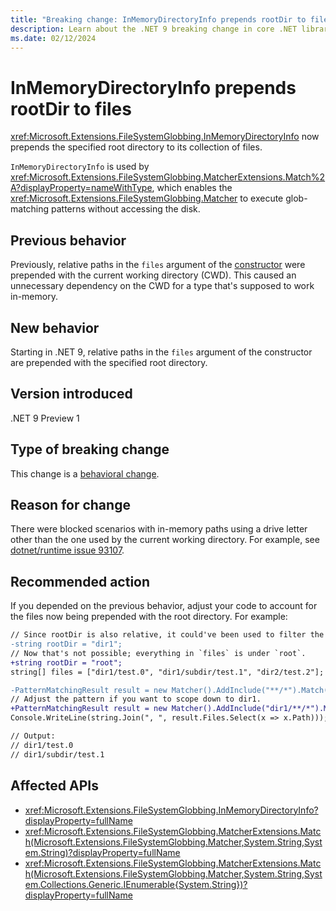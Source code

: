 ```yaml
---
title: "Breaking change: InMemoryDirectoryInfo prepends rootDir to files"
description: Learn about the .NET 9 breaking change in core .NET libraries where InMemoryDirectoryInfo prepends the root directory to its file paths.
ms.date: 02/12/2024
---
```

# InMemoryDirectoryInfo prepends rootDir to files

<xref:Microsoft.Extensions.FileSystemGlobbing.InMemoryDirectoryInfo> now prepends the specified root directory to its collection of files.

`InMemoryDirectoryInfo` is used by <xref:Microsoft.Extensions.FileSystemGlobbing.MatcherExtensions.Match%2A?displayProperty=nameWithType>, which enables the <xref:Microsoft.Extensions.FileSystemGlobbing.Matcher> to execute glob-matching patterns without accessing the disk.

## Previous behavior

Previously, relative paths in the `files` argument of the [constructor](xref:Microsoft.Extensions.FileSystemGlobbing.InMemoryDirectoryInfo.#ctor(System.String,System.Collections.Generic.IEnumerable{System.String})) were prepended with the current working directory (CWD). This caused an unnecessary dependency on the CWD for a type that's supposed to work in-memory.

## New behavior

Starting in .NET 9, relative paths in the `files` argument of the constructor are prepended with the specified root directory.

## Version introduced

.NET 9 Preview 1

## Type of breaking change

This change is a [behavioral change](../../categories.md#behavioral-change).

## Reason for change

There were blocked scenarios with in-memory paths using a drive letter other than the one used by the current working directory. For example, see [dotnet/runtime issue 93107](https://github.com/dotnet/runtime/issues/93107).

## Recommended action

If you depended on the previous behavior, adjust your code to account for the files now being prepended with the root directory. For example:

```diff
// Since rootDir is also relative, it could've been used to filter the matching scope of `files`.
-string rootDir = "dir1";
// Now that's not possible; everything in `files` is under `root`.
+string rootDir = "root";
string[] files = ["dir1/test.0", "dir1/subdir/test.1", "dir2/test.2"];

-PatternMatchingResult result = new Matcher().AddInclude("**/*").Match(rootDir, files);
// Adjust the pattern if you want to scope down to dir1.
+PatternMatchingResult result = new Matcher().AddInclude("dir1/**/*").Match(rootDir, files);
Console.WriteLine(string.Join(", ", result.Files.Select(x => x.Path)));

// Output:
// dir1/test.0
// dir1/subdir/test.1
```

## Affected APIs

- <xref:Microsoft.Extensions.FileSystemGlobbing.InMemoryDirectoryInfo?displayProperty=fullName>
- <xref:Microsoft.Extensions.FileSystemGlobbing.MatcherExtensions.Match(Microsoft.Extensions.FileSystemGlobbing.Matcher,System.String,System.String)?displayProperty=fullName>
- <xref:Microsoft.Extensions.FileSystemGlobbing.MatcherExtensions.Match(Microsoft.Extensions.FileSystemGlobbing.Matcher,System.String,System.Collections.Generic.IEnumerable{System.String})?displayProperty=fullName>

